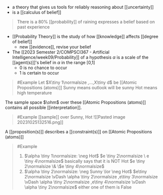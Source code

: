 - a theory that gives us tools for reliably reasoning about [[uncertainty]]
- is a [[calculus of belief]]
>	There is a 80% [[probability]] of raining expresses a belief based on past experience
- [[Probability Theory]] is the study of how [[knowledge]] affects [[degree of belief]]
	- new [[evidence]], revise your belief
- The [[2023 Semester 2/COMPSCI367 - Artificial Intelligence/week09/Probability]] of a hypothesis $\alpha$ is a scale of the [[agent(s)]]'s belief in $\alpha$ in the range [0,1] 
	- 0 is no chance to occur
	- 1 is certain to occur

>	#Example 
>	Let $X\tiny 1\normalsize ,...,X\tiny d$ be [[Atomic Propositions (atoms)]]
>	Sunny means outlook will be sunny
>	Hot means high temperature

The sample space $\ohm$ over these [[Atomic Propositions (atoms)]] contains all possible [[interpretation]]. 
>	#Example 
>	[[sample]] over Sunny, Hot
>	![[Pasted image 20231025132516.png]]

A [[proposition(s)]] describes a [[constraint(s)]] on [[Atomic Propositions (atoms)]]
>	#Example 
>	1. $\alpha \tiny 1\normalsize: \neg Hot$
>		$e \tiny 2\normalsize \ e \tiny 4\normalsize$ basically says that it is NOT Hot
>				$e \tiny 2\normalsize \& \$e \tiny 4\normalsize$ 
>	2. $\alpha \tiny 2\normalsize: \neg Sunny \lor \neg Hot$
>		$e\tiny 2\normalsize \vDash \alpha \tiny 2\normalsize ,e\tiny 3\normalsize \vDash \alpha \tiny 2\normalsize ,e\tiny 4\normalsize \vDash \alpha \tiny 2\normalsize$
>				either one of them is False
